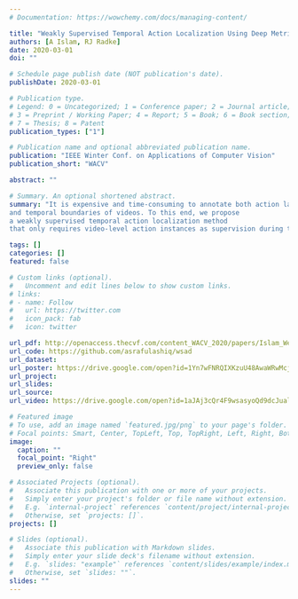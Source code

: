 ```yaml
---
# Documentation: https://wowchemy.com/docs/managing-content/

title: "Weakly Supervised Temporal Action Localization Using Deep Metric Learning"
authors: [A Islam, RJ Radke]
date: 2020-03-01
doi: ""

# Schedule page publish date (NOT publication's date).
publishDate: 2020-03-01

# Publication type.
# Legend: 0 = Uncategorized; 1 = Conference paper; 2 = Journal article;
# 3 = Preprint / Working Paper; 4 = Report; 5 = Book; 6 = Book section;
# 7 = Thesis; 8 = Patent
publication_types: ["1"]

# Publication name and optional abbreviated publication name.
publication: "IEEE Winter Conf. on Applications of Computer Vision"
publication_short: "WACV"

abstract: ""

# Summary. An optional shortened abstract.
summary: "It is expensive and time-consuming to annotate both action labels
and temporal boundaries of videos. To this end, we propose
a weakly supervised temporal action localization method
that only requires video-level action instances as supervision during training. "

tags: []
categories: []
featured: false

# Custom links (optional).
#   Uncomment and edit lines below to show custom links.
# links:
# - name: Follow
#   url: https://twitter.com
#   icon_pack: fab
#   icon: twitter

url_pdf: http://openaccess.thecvf.com/content_WACV_2020/papers/Islam_Weakly_Supervised_Temporal_Action_Localization_Using_Deep_Metric_Learning_WACV_2020_paper.pdf
url_code: https://github.com/asrafulashiq/wsad
url_dataset:
url_poster: https://drive.google.com/open?id=1Yn7wFNRQIXKzuU48AwaWRwMcjw_jaVeX
url_project:
url_slides:
url_source:
url_video: https://drive.google.com/open?id=1aJAj3cQr4F9wsasyoQd9dcJualgMDRfP

# Featured image
# To use, add an image named `featured.jpg/png` to your page's folder. 
# Focal points: Smart, Center, TopLeft, Top, TopRight, Left, Right, BottomLeft, Bottom, BottomRight.
image:
  caption: ""
  focal_point: "Right"
  preview_only: false

# Associated Projects (optional).
#   Associate this publication with one or more of your projects.
#   Simply enter your project's folder or file name without extension.
#   E.g. `internal-project` references `content/project/internal-project/index.md`.
#   Otherwise, set `projects: []`.
projects: []

# Slides (optional).
#   Associate this publication with Markdown slides.
#   Simply enter your slide deck's filename without extension.
#   E.g. `slides: "example"` references `content/slides/example/index.md`.
#   Otherwise, set `slides: ""`.
slides: ""
---
```

